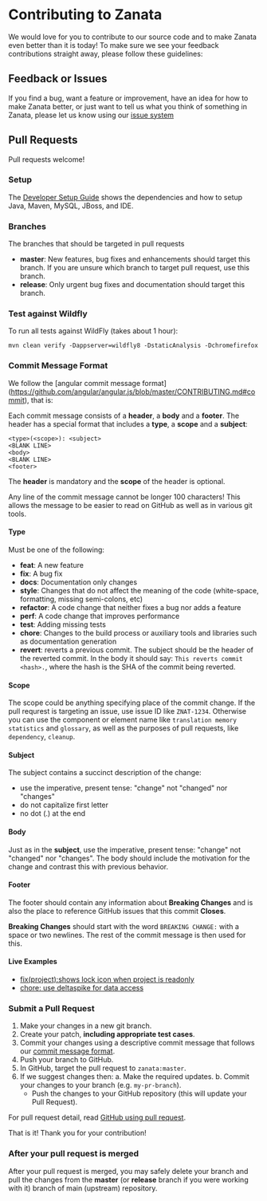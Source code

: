 # Contributing to Zanata

We would love for you to contribute to our source code and to make Zanata
even better than it is today! To make sure we see your feedback contributions
straight away, please follow these guidelines:

## <a name="Feedback_or_Issues">Feedback or Issues</a>
If you find a bug, want a feature or improvement, have an idea for how to make
Zanata better, or just want to tell us what you think of something in Zanata,
please let us know using our [issue system](https://zanata.atlassian.net/)

## <a name="Pull_Requests">Pull Requests</a>
Pull requests welcome!

### <a name="Setup">Setup</a>
The
[Developer Setup Guide](https://github.com/zanata/zanata-server/wiki/Developer-Guide)
shows the dependencies and how to setup Java, Maven, MySQL, JBoss, and IDE.

### Branches
The branches that should be targeted in pull requests
 - **master**: New features, bug fixes and enhancements should target this branch.
   If you are unsure which branch to target pull request, use this branch.
 - **release**: Only urgent bug fixes and documentation should target this
   branch.

### Test against Wildfly
To run all tests against WildFly (takes about 1 hour):

```
mvn clean verify -Dappserver=wildfly8 -DstaticAnalysis -Dchromefirefox
```

### <a name="Commit_Message_Format"> Commit Message Format</a>
We follow the [angular commit message format]
(https://github.com/angular/angular.js/blob/master/CONTRIBUTING.md#commit),
that is:

Each commit message consists of a **header**, a **body** and a **footer**.  The header has a special
format that includes a **type**, a **scope** and a **subject**:

```
<type>(<scope>): <subject>
<BLANK LINE>
<body>
<BLANK LINE>
<footer>
```
The **header** is mandatory and the **scope** of the header is optional.

Any line of the commit message cannot be longer 100 characters! This allows the message to be easier
to read on GitHub as well as in various git tools.

#### Type
Must be one of the following:

- **feat**: A new feature
- **fix**: A bug fix
- **docs**: Documentation only changes
- **style**: Changes that do not affect the meaning of the code (white-space, formatting, missing
             semi-colons, etc)
- **refactor**: A code change that neither fixes a bug nor adds a feature
- **perf**: A code change that improves performance
- **test**: Adding missing tests
- **chore**: Changes to the build process or auxiliary tools and libraries such as documentation
generation
- **revert**: reverts a previous commit. The subject should be the header of the reverted commit. In the body it should say: `This reverts commit <hash>.`, where the hash is the SHA of the commit being reverted.

#### Scope
The scope could be anything specifying place of the commit change.
If the pull requrest is targeting an issue, use issue ID like `ZNAT-1234`.
Otherwise you can use the component or element name like `translation memory`
`statistics` and `glossary`, as well as the purposes of pull requests,
like `dependency`, `cleanup`.

#### Subject
The subject contains a succinct description of the change:

* use the imperative, present tense: "change" not "changed" nor "changes"
* do not capitalize first letter
* no dot (.) at the end

#### Body
Just as in the **subject**, use the imperative, present tense: "change" not "changed" nor "changes".
The body should include the motivation for the change and contrast this with previous behavior.

#### Footer
The footer should contain any information about **Breaking Changes** and is also the place to
reference GitHub issues that this commit **Closes**.

**Breaking Changes** should start with the word `BREAKING CHANGE:` with a space or two newlines. The rest of the commit message is then used for this.

#### Live Examples
* [fix(project):shows lock icon when project is readonly](https://github.com/zanata/zanata-server/commit/414c3e3d8038dd10143a30b62226ebd1267709ec)
* [chore: use deltaspike for data access](https://github.com/zanata/zanata-server/commit/5c785b9eb15ccb2ac87cdfb9e0740ee8444f9d1c)

### Submit a Pull Request

1. Make your changes in a new git branch.
2. Create your patch, **including appropriate test cases**.
3. Commit your changes using a descriptive commit message that follows our
    [commit message format](#Commit_Message_Format).
4. Push your branch to GitHub.
5. In GitHub, target the pull request to `zanata:master`.
6. If we suggest changes then:
   a. Make the required updates.
   b. Commit your changes to your branch (e.g. `my-pr-branch`).
    * Push the changes to your GitHub repository (this will update your Pull Request).

For pull request detail, read
[GitHub using pull request](https://help.github.com/articles/using-pull-requests/).

That is it! Thank you for your contribution!

### After your pull request is merged

After your pull request is merged, you may safely delete your branch and
pull the changes from the **master** (or **release** branch if you were
working with it) branch of main (upstream) repository.

